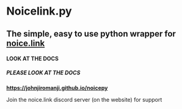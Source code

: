 # Noicelink.py
## The simple, easy to use python wrapper for [noice.link](http://noice.link)


#### LOOK AT THE DOCS 
##### PLEASE LOOK AT THE DOCS

**https://johnjiromanji.github.io/noicepy**

Join the noice.link discord server (on the website) for support
